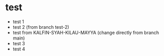 # test
* test 1
* test 2 (from branch test-2)
* test from KALFIN-SYAH-KILAU-MAYYA (change directly from branch main)
* test 3
* test 4
